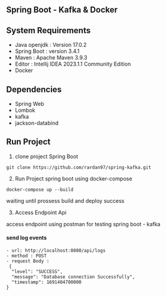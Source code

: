 ## Spring Boot - Kafka & Docker

## System Requirements

- Java openjdk : Version 17.0.2
- Spring Boot : version 3.4.1
- Maven : Apache Maven 3.9.3
- Editor : Intellij IDEA 2023.1.1 Community Edition
- Docker

## Dependencies

- Spring Web
- Lombok
- kafka
- jackson-databind

## Run Project

1. clone project Spring Boot
```
git clone https://github.com/rardan97/spring-kafka.git
```
2. Run Project spring boot using docker-compose
```
docker-compose up --build
```
waiting until prossess build and deploy success




3. Access Endpoint Api

access endpoint using postman for testing spring boot - kafka

#### send log events
```
- url: http://localhost:8080/api/logs
- method : POST
- request Body : 
 {
  "level": "SUCCESS",
  "message": "Database connection Successfully",
  "timestamp": 1691404700000
}
```